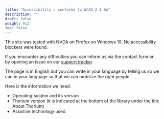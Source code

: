 ```yaml
---
title: "Accessibility : conforms to WCAG 2.1 AA"
description: ""
draft: false
weight: 912
toc: false
---
```


This site was tested with NVDA on Firefox on Windows 10. 
No accessibility blockers were found.

If you encounter any difficulties you can inform us via the 
contact form or by opening an issue on our 
[support tracker](https://github.com/edrlab/thorium-reader-doc/issues/new).

The page is in English but you can write in your language by telling us so we can 
in your language so that we can mobilize the right people.

Here is the information we need:

* Operating system and its version
* Thorium version (it is indicated at the bottom of the library under the title About Thorium)
* Assistive technology used.

